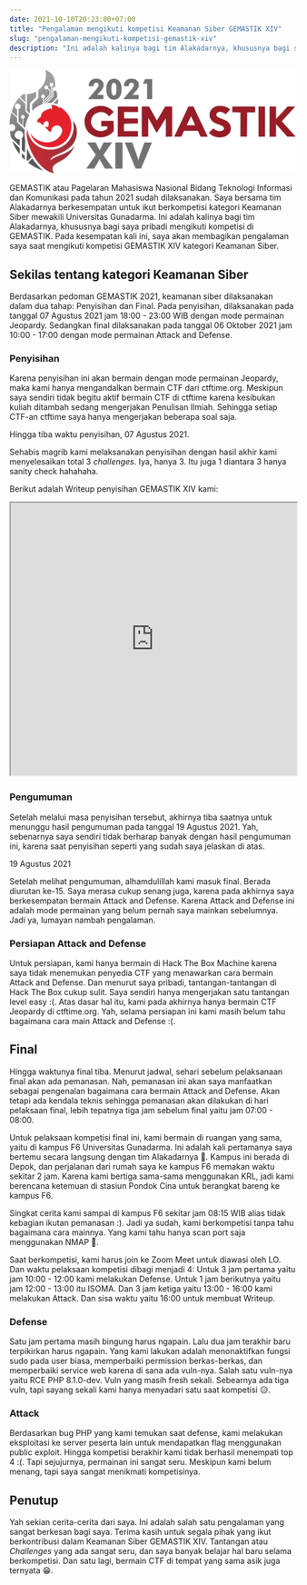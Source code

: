 ```yaml
---
date: 2021-10-10T20:23:00+07:00
title: "Pengalaman mengikuti kompetisi Keamanan Siber GEMASTIK XIV"
slug: "pengalaman-mengikuti-kompetisi-gemastik-xiv"
description: "Ini adalah kalinya bagi tim Alakadarnya, khususnya bagi saya pribadi mengikuti kompetisi di GEMASTIK. Pada kesempatan kali ini, saya akan membagikan pengalaman saya saat mengikuti kompetisi GEMASTIK XIV kategori Keamanan Siber."
---
```


![GEMASTIK XIV Logo](gemastik14-logo-transparent.png)

GEMASTIK atau Pagelaran Mahasiswa Nasional Bidang Teknologi Informasi dan Komunikasi pada tahun 2021 sudah dilaksanakan. Saya bersama tim Alakadarnya berkesempatan untuk ikut berkompetisi kategori Keamanan Siber mewakili Universitas Gunadarma. Ini adalah kalinya bagi tim Alakadarnya, khususnya bagi saya pribadi mengikuti kompetisi di GEMASTIK. Pada kesempatan kali ini, saya akan membagikan pengalaman saya saat mengikuti kompetisi GEMASTIK XIV kategori Keamanan Siber.

## Sekilas tentang kategori Keamanan Siber

Berdasarkan pedoman GEMASTIK 2021, keamanan siber dilaksanakan dalam dua tahap: Penyisihan dan Final. Pada penyisihan, dilaksanakan pada tanggal 07 Agustus 2021 jam 18:00 - 23:00 WIB dengan mode permainan Jeopardy. Sedangkan final dilaksanakan pada tanggal 06 Oktober 2021 jam 10:00 - 17:00 dengan mode permainan Attack and Defense.

### Penyisihan
Karena penyisihan ini akan bermain dengan mode permainan Jeopardy, maka kami hanya mengandalkan bermain CTF dari ctftime.org. Meskipun saya sendiri tidak begitu aktif bermain CTF di ctftime karena kesibukan kuliah ditambah sedang mengerjakan Penulisan Ilmiah. Sehingga setiap CTF-an ctftime saya hanya mengerjakan beberapa soal saja.

Hingga tiba waktu penyisihan, 07 Agustus 2021.

Sehabis magrib kami melaksanakan penyisihan dengan hasil akhir kami menyelesaikan total 3 _challenges_. Iya, hanya 3. Itu juga 1 diantara 3 hanya sanity check hahahaha.

Berikut adalah Writeup penyisihan GEMASTIK XIV kami:

<iframe src="https://drive.google.com/file/d/1yOCmJ7uW_sO3E5BEl5TMcgUEpMR_s4bT/preview" width="100%" height="480" allow="autoplay"></iframe>

### Pengumuman
Setelah melalui masa penyisihan tersebut, akhirnya tiba saatnya untuk menunggu hasil pengumuman pada tanggal 19 Agustus 2021. Yah, sebenarnya saya sendiri tidak berharap banyak dengan hasil pengumuman ini, karena saat penyisihan seperti yang sudah saya jelaskan di atas.

19 Agustus 2021

Setelah melihat pengumuman, alhamdulillah kami masuk final. Berada diurutan ke-15. Saya merasa cukup senang juga, karena pada akhirnya saya berkesempatan bermain Attack and Defense. Karena Attack and Defense ini adalah mode permainan yang belum pernah saya mainkan sebelumnya. Jadi ya, lumayan nambah pengalaman.

### Persiapan Attack and Defense
Untuk persiapan, kami hanya bermain di Hack The Box Machine karena saya tidak menemukan penyedia CTF yang menawarkan cara bermain Attack and Defense. Dan menurut saya pribadi, tantangan-tantangan di Hack The Box cukup sulit. Saya sendiri hanya mengerjakan satu tantangan level easy :(. Atas dasar hal itu, kami pada akhirnya hanya bermain CTF Jeopardy di ctftime.org. Yah, selama persiapan ini kami masih belum tahu bagaimana cara main Attack and Defense :(.

## Final
Hingga waktunya final tiba. Menurut jadwal, sehari sebelum pelaksanaan final akan ada pemanasan. Nah, pemanasan ini akan saya manfaatkan sebagai pengenalan bagaimana cara bermain Attack and Defense. Akan tetapi ada kendala teknis sehingga pemanasan akan dilakukan di hari pelaksaan final, lebih tepatnya tiga jam sebelum final yaitu jam 07:00 - 08:00.

Untuk pelaksaan kompetisi final ini, kami bermain di ruangan yang sama, yaitu di kampus F6 Universitas Gunadarma. Ini adalah kali pertamanya saya bertemu secara langsung dengan tim Alakadarnya 🤣. Kampus ini berada di Depok, dan perjalanan dari rumah saya ke kampus F6 memakan waktu sekitar 2 jam. Karena kami bertiga sama-sama menggunakan KRL, jadi kami berencana ketemuan di stasiun Pondok Cina untuk berangkat bareng ke kampus F6.

Singkat cerita kami sampai di kampus F6 sekitar jam 08:15 WIB alias tidak kebagian ikutan pemanasan :). Jadi ya sudah, kami berkompetisi tanpa tahu bagaimana cara mainnya. Yang kami tahu hanya scan port saja menggunakan NMAP 🤣.

Saat berkompetisi, kami harus join ke Zoom Meet untuk diawasi oleh LO. Dan waktu pelaksaan kompetisi dibagi menjadi 4: Untuk 3 jam pertama yaitu jam 10:00 - 12:00 kami melakukan Defense. Untuk 1 jam berikutnya yaitu jam 12:00 - 13:00 itu ISOMA. Dan 3 jam ketiga yaitu 13:00 - 16:00 kami melakukan Attack. Dan sisa waktu yaitu 16:00 untuk membuat Writeup.

### Defense
Satu jam pertama masih bingung harus ngapain. Lalu dua jam terakhir baru terpikirkan harus ngapain. Yang kami lakukan adalah menonaktifkan fungsi sudo pada user biasa, memperbaiki permission berkas-berkas, dan memperbaiki service web karena di sana ada vuln-nya. Salah satu vuln-nya yaitu RCE PHP 8.1.0-dev. Vuln yang masih fresh sekali. Sebearnya ada tiga vuln, tapi sayang sekali kami hanya menyadari satu saat kompetisi 😥.

### Attack
Berdasarkan bug PHP yang kami temukan saat defense, kami melakukan eksploitasi ke server peserta lain untuk mendapatkan flag menggunakan public exploit. Hingga kompetisi berakhir kami tidak berhasil menempati top 4 :(. Tapi sejujurnya, permainan ini sangat seru. Meskipun kami belum menang, tapi saya sangat menikmati kompetisinya.

## Penutup
Yah sekian cerita-cerita dari saya. Ini adalah salah satu pengalaman yang sangat berkesan bagi saya. Terima kasih untuk segala pihak yang ikut berkontribusi dalam Keamanan Siber GEMASTIK XIV. Tantangan atau _Challenges_ yang ada sangat seru, dan saya banyak belajar hal baru selama berkompetisi. Dan satu lagi, bermain CTF di tempat yang sama asik juga ternyata 😁.
